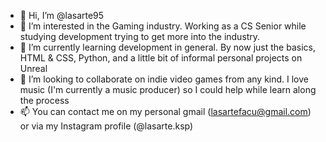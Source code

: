 - 👋 Hi, I’m @lasarte95
- 👀 I’m interested in the Gaming industry. Working as a CS Senior while studying development trying to get more into the industry.
- 🌱 I’m currently learning development in general. By now just the basics, HTML & CSS, Python, and a little bit of informal personal projects on Unreal 
- 💞️ I’m looking to collaborate on indie video games from any kind. I love music (I'm currently a music producer) so I could help while learn along the process
- 📫 You can contact me on my personal gmail (lasartefacu@gmail.com) or via my Instagram profile (@lasarte.ksp)

<!---
lasarte95/lasarte95 is a ✨ special ✨ repository because its `README.md` (this file) appears on your GitHub profile.
You can click the Preview link to take a look at your changes.
--->
